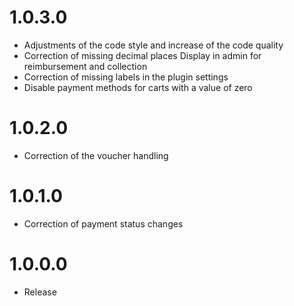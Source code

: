 # 1.0.3.0
* Adjustments of the code style and increase of the code quality
* Correction of missing decimal places Display in admin for reimbursement and collection
* Correction of missing labels in the plugin settings
* Disable payment methods for carts with a value of zero

# 1.0.2.0
* Correction of the voucher handling


# 1.0.1.0
* Correction of payment status changes

# 1.0.0.0
* Release

